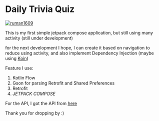 # Daily Trivia Quiz

[![ruman1609](https://circleci.com/gh/ruman1609/Daily_Trivia_Quiz.svg?style=svg)](https://circleci.com/gh/ruman1609/Daily_Trivia_Quiz)

This is my first simple jetpack compose application, but still using many activity (still under
development)

for the next development I hope, I can create it based on navigation to reduce using activity, and
also implement Dependency Injection (maybe using [Koin](https://insert-koin.io/))

Feature I use:

1. Kotlin Flow
2. Gson for parsing Retrofit and Shared Preferences
3. Retrofit
4. *JETPACK COMPOSE*

For the API, I got the API from [here](https://opentdb.com/api_config.php)

Thank you for dropping by :)